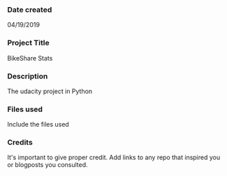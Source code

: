 ### Date created
04/19/2019

### Project Title
BikeShare Stats

### Description
The udacity project in Python

### Files used
Include the files used

### Credits
It's important to give proper credit. Add links to any repo that inspired you or blogposts you consulted.

